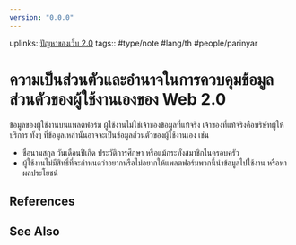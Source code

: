 ```yaml
---
version: "0.0.0"
---
```

uplinks::[ปัญหาของเว็บ 2.0](./ปัญหาของเว็บ%202.0.md)
tags:: #type/note #lang/th #people/parinyar 
# ความเป็นส่วนตัวและอำนาจในการควบคุมข้อมูลส่วนตัวของผู้ใช้งานเองของ Web 2.0
ข้อมูลของผู้ใช้งานบนแพลตฟอร์ม ผู้ใช้งานไม่ใช่เจ้าของข้อมูลที่แท้จริง เจ้าของที่แท้จริงคือบริษัทผู้ให้บริการ ทั้งๆ ที่ข้อมูลเหล่านั้นอาจจะเป็นข้อมูลส่วนตัวของผู้ใช้งานเอง เช่น 
- ชื่อนามสกุล วันเดือนปีเกิด ประวัติการศึกษา หรือแม้กระทั่งสมาชิกในครอบครัว
- ผู้ใช้งานไม่มีสิทธิ์ที่จะกำหนดว่าอยากหรือไม่อยากให้แพลตฟอร์มพวกนี้นำข้อมูลไปใช้งาน หรือหาผลประโยชน์

## References

## See Also
